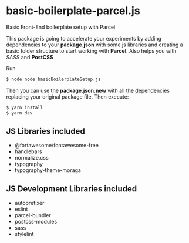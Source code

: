 # basic-boilerplate-parcel.js
Basic Front-End boilerplate setup with Parcel

This package is going to accelerate your experiments by adding dependencies to your **package.json** with some js libraries and creating a basic folder structure to start
working with **Parcel**. Also helps you with *SASS* and **PostCSS**

Run

```bash
$ node node basicBoilerplateSetup.js 
```

Then you can use the **package.json.new** with all the dependencies replacing your original package file. Then execute:

```bash
$ yarn install
$ yarn dev
```

## JS Libraries included

- @fortawesome/fontawesome-free
- handlebars
- normalize.css
- typography
- typography-theme-moraga

## JS Development Libraries included

  - autoprefixer
  - eslint
  - parcel-bundler
  - postcss-modules
  - sass
  - stylelint
    